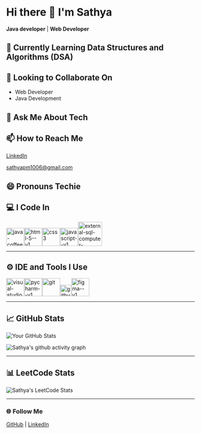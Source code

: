 # Hi there 👋 I'm Sathya  
**Java developer** | **Web Developer**


<!--## 🔭 Here's my portfolio  
[Your Portfolio Link](#)-->


## 🌱 Currently Learning Data Structures and Algorithms (DSA)
## 👯 Looking to Collaborate On  
- Web Developer
- Java Development 
## 💬 Ask Me About Tech

## 📫 How to Reach Me 
[LinkedIn](https://www.linkedin.com/in/sathyapm1006/)
 
[sathyapm1006@gmail.com](mailto:your_email@example.com)  


## 😄 Pronouns **Techie**

## 💻 I Code In  
<img width="48" height="48" src="https://img.icons8.com/color/48/java-coffee-cup-logo--v1.png" alt="java-coffee-cup-logo--v1"/><img width="48" height="48" src="https://img.icons8.com/color/48/html-5--v1.png" alt="html-5--v1"/><img width="48" height="48" src="https://img.icons8.com/fluency/48/css3.png" alt="css3"/><img width="48" height="48" src="https://img.icons8.com/color/48/javascript--v1.png" alt="javascript--v1"/><img width="64" height="64" src="https://img.icons8.com/external-flaticons-lineal-color-flat-icons/64/external-sql-computer-programming-flaticons-lineal-color-flat-icons.png" alt="external-sql-computer-programming-flaticons-lineal-color-flat-icons"/>


---

## ⚙️ IDE and Tools I Use  
<img width="48" height="48" src="https://img.icons8.com/color/48/visual-studio-code-2019.png" alt="visual-studio-code-2019"/><img width="48" height="48" src="https://img.icons8.com/color/48/pycharm--v1.png" alt="pycharm--v1"/><img width="48" height="48" src="https://img.icons8.com/color/48/git.png" alt="git"/><img width="30" height="30" src="https://img.icons8.com/ios-glyphs/30/github.png" alt="github"/><img width="48" height="48" src="https://img.icons8.com/color/48/figma--v1.png" alt="figma--v1"/>

---

## 📈 GitHub Stats  

![Your GitHub Stats](https://github-readme-stats.vercel.app/api?username=Sathya-1006&theme=dark&show_icons=true&hide=issues,contribs)

![Sathya's github activity graph](https://github-readme-activity-graph.vercel.app/graph?username=Sathya-1006&bg_color=050505&color=65d1e6&line=a966a4&point=e543c7&area=true&hide_border=true)

---

## 📊 LeetCode Stats  

![Sathya's LeetCode Stats](https://leetcard.jacoblin.cool/SATHYA_73?theme=dark&font=Merienda&ext=contest)

---

### 🌐 Follow Me  
[GitHub](https://github.com/Sathya-1006) | [LinkedIn](https://www.linkedin.com/in/sathyapm1006/)
